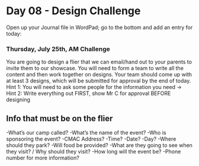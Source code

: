 # Day 08 - Design Challenge #

Open up your Journal file in WordPad; go to the bottom and add an entry for today:
### Thursday, July 25th, AM Challenge ###
You are going to design a flier that we can email/hand out to your parents to invite them to our showcase. You will need to form a team to write all the content and then work together on designs. Your team should come up with at least 3 designs, which will be submitted for approval by the end of today.
Hint 1: You will need to ask some people for the information you need →
Hint 2: Write everything out FIRST, show Mr C for approval BEFORE designing

## Info that must be on the flier ##
-What’s our camp called?
-What’s the name of the event?
-Who is sponsoring the event?
-CMAC Address?
-Time?
-Date?
-Day?
-Where should they park?
-Will food be provided?
-What are they going to see when they visit? / Why should they visit?
-How long will the event be?
-Phone number for more information?
